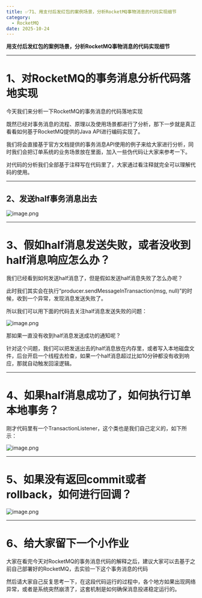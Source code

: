 ```yaml
---
title: ✅71、用支付后发红包的案例场景，分析RocketMQ事物消息的代码实现细节
category:
  - RocketMQ
date: 2025-10-24
---
```



**用支付后发红包的案例场景，分析RocketMQ事物消息的代码实现细节**

---

# 1、对RocketMQ的事务消息分析代码落地实现

今天我们来分析一下RocketMQ的事务消息的代码落地实现

既然已经对事务消息的流程、原理以及使用场景都进行了分析，那下一步就是真正看看如何基于RocketMQ提供的Java API进行编码实现了。

我们将会直接基于官方文档提供的事务消息API使用的例子来给大家进行分析，同时我们会把订单系统的业务场景放在里面，加入一些伪代码让大家来参考一下。

对代码的分析我们全部基于注释写在代码里了，大家通过看注释就完全可以理解代码的使用。

---

## 2、发送half事务消息出去

![image.png](https://studyimages.oss-cn-beijing.aliyuncs.com/img/RocketMQ/202309/202309141508607.png)

---

# 3、假如half消息发送失败，或者没收到half消息响应怎么办？

我们已经看到如何发送half消息了，但是假如发送half消息失败了怎么办呢？

此时我们其实会在执行“producer.sendMessageInTransaction(msg, null)”的时候，收到一个异常，发现消息发送失败了。

所以我们可以用下面的代码去关注half消息发送失败的问题：

![image.png](https://studyimages.oss-cn-beijing.aliyuncs.com/img/RocketMQ/202309/202309141508085.png)

那如果一直没有收到half消息发送成功的通知呢？

针对这个问题，我们可以把发送出去的half消息放在内存里，或者写入本地磁盘文件，后台开启一个线程去检查，如果一个half消息超过比如10分钟都没有收到响应，那就自动触发回滚逻辑。

---

# 4、如果half消息成功了，如何执行订单本地事务？

刚才代码里有一个TransactionListener，这个类也是我们自己定义的，如下所示：

![image.png](https://studyimages.oss-cn-beijing.aliyuncs.com/img/RocketMQ/202309/202309141508980.png)

---

# 5、如果没有返回commit或者rollback，如何进行回调？

![image.png](https://studyimages.oss-cn-beijing.aliyuncs.com/img/RocketMQ/202309/202309141508245.png)

---

# 6、给大家留下一个小作业

大家在看完今天对RocketMQ的事务消息代码的解释之后，建议大家可以去基于之前自己部署好的RocketMQ，去实验一下这个事务消息的代码

然后请大家自己反复思考一下，在这段代码运行的过程中，各个地方如果出现网络异常，或者是系统突然崩溃了，这套机制是如何确保消息投递稳定运行的。